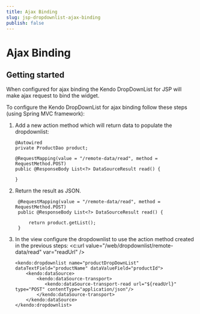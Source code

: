 ```yaml
---
title: Ajax Binding
slug: jsp-dropdownlist-ajax-binding
publish: false
---
```


# Ajax Binding

## Getting started

When configured for ajax binding the Kendo DropDownList for JSP will make ajax request to bind the widget.

To configure the Kendo DropDownList for ajax binding follow these steps (using Spring MVC framework):

1.  Add a new action method which will return data to populate the dropdownlist:

        @Autowired
        private ProductDao product;

        @RequestMapping(value = "/remote-data/read", method = RequestMethod.POST)
        public @ResponseBody List<?> DataSourceResult read() {

        }

3. Return the result as JSON.

        @RequestMapping(value = "/remote-data/read", method = RequestMethod.POST)
        public @ResponseBody List<?> DataSourceResult read() {

            return product.getList();
        }

5.  In the view configure the dropdownlist to use the action method created in the previous steps:
        <c:url value="/web/dropdownlist/remote-data/read" var="readUrl" />

        <kendo:dropdownlist name="productDropDownList" dataTextField="productName" dataValueField="productId">
            <kendo:dataSource>
                <kendo:dataSource-transport>
                   <kendo:dataSource-transport-read url="${readUrl}" type="POST" contentType="application/json"/>
                </kendo:dataSource-transport>
            </kendo:dataSource>
        </kendo:dropdownlist>
